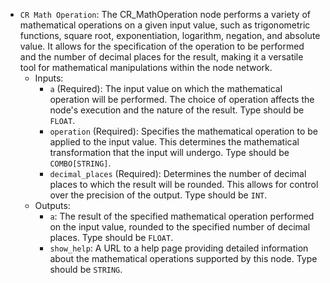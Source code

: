 - `CR Math Operation`: The CR_MathOperation node performs a variety of mathematical operations on a given input value, such as trigonometric functions, square root, exponentiation, logarithm, negation, and absolute value. It allows for the specification of the operation to be performed and the number of decimal places for the result, making it a versatile tool for mathematical manipulations within the node network.
    - Inputs:
        - `a` (Required): The input value on which the mathematical operation will be performed. The choice of operation affects the node's execution and the nature of the result. Type should be `FLOAT`.
        - `operation` (Required): Specifies the mathematical operation to be applied to the input value. This determines the mathematical transformation that the input will undergo. Type should be `COMBO[STRING]`.
        - `decimal_places` (Required): Determines the number of decimal places to which the result will be rounded. This allows for control over the precision of the output. Type should be `INT`.
    - Outputs:
        - `a`: The result of the specified mathematical operation performed on the input value, rounded to the specified number of decimal places. Type should be `FLOAT`.
        - `show_help`: A URL to a help page providing detailed information about the mathematical operations supported by this node. Type should be `STRING`.
